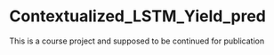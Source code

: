# Contextualized_LSTM_Yield_pred
This is a course project and supposed to be continued for publication
